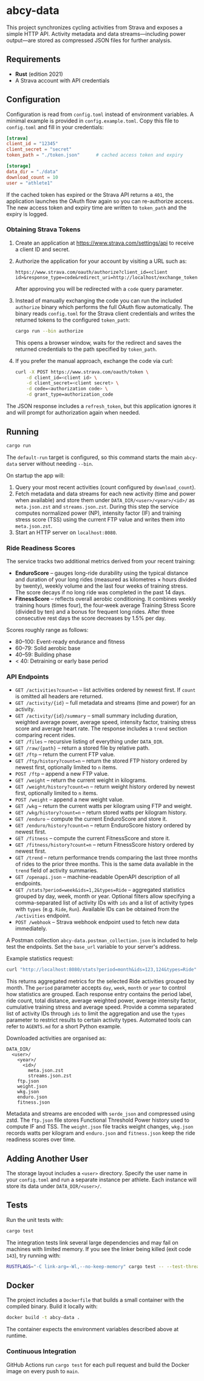 # abcy-data

This project synchronizes cycling activities from Strava and exposes a simple HTTP API.  Activity metadata and data streams—including power output—are stored as compressed JSON files for further analysis.

## Requirements

- **Rust** (edition 2021)
- A Strava account with API credentials

## Configuration

Configuration is read from `config.toml` instead of environment variables. A minimal example is provided in `config.example.toml`. Copy this file to `config.toml` and fill in your credentials:

```toml
[strava]
client_id = "12345"
client_secret = "secret"
token_path = "./token.json"      # cached access token and expiry

[storage]
data_dir = "./data"
download_count = 10
user = "athlete1"
```

If the cached token has expired or the Strava API returns a `401`, the
application launches the OAuth flow again so you can re-authorize access.
The new access token and expiry time are written to `token_path` and the expiry
is logged.

### Obtaining Strava Tokens

1. Create an application at <https://www.strava.com/settings/api> to receive a client ID and secret.
2. Authorize the application for your account by visiting a URL such as:

   ```text
   https://www.strava.com/oauth/authorize?client_id=<client id>&response_type=code&redirect_uri=http://localhost/exchange_token&approval_prompt=force&scope=activity:read_all
   ```

   After approving you will be redirected with a `code` query parameter.
3. Instead of manually exchanging the code you can run the included
   `authorize` binary which performs the full OAuth flow automatically. The
   binary reads `config.toml` for the Strava client credentials and writes the
   returned tokens to the configured `token_path`:

   ```bash
   cargo run --bin authorize
   ```

   This opens a browser window, waits for the redirect and saves the returned
   credentials to the path specified by `token_path`.

4. If you prefer the manual approach, exchange the code via curl:

   ```bash
   curl -X POST https://www.strava.com/oauth/token \
       -d client_id=<client id> \
       -d client_secret=<client secret> \
       -d code=<authorization code> \
       -d grant_type=authorization_code
   ```

  The JSON response includes a `refresh_token`, but this application ignores it
  and will prompt for authorization again when needed.

## Running

```bash
cargo run
```

The `default-run` target is configured, so this command starts the main
`abcy-data` server without needing `--bin`.

On startup the app will:

1. Query your most recent activities (count configured by `download_count`).
2. Fetch metadata and data streams for each new activity (time and power when
   available) and store them under `DATA_DIR/<user>/<year>/<id>/` as
   `meta.json.zst` and `streams.json.zst`. During this step the service
   computes normalized power (NP), intensity factor (IF) and training stress
   score (TSS) using the current FTP value and writes them into `meta.json.zst`.
3. Start an HTTP server on `localhost:8080`.

### Ride Readiness Scores

The service tracks two additional metrics derived from your recent training:

- **EnduroScore** – gauges long-ride durability using the typical distance and
  duration of your long rides (measured as kilometres × hours divided by twenty),
  weekly volume and the last four weeks of training
  stress. The score decays if no long ride was completed in the past 14 days.
- **FitnessScore** – reflects overall aerobic conditioning. It combines weekly
  training hours (times four), the four‑week average Training Stress Score
  (divided by ten) and a bonus for frequent long rides. After three consecutive
  rest days the score decreases by 1.5% per day.

Scores roughly range as follows:

- 80–100: Event-ready endurance and fitness
- 60–79: Solid aerobic base
- 40–59: Building phase
- < 40: Detraining or early base period

### API Endpoints

- `GET /activities?count=n` – list activities ordered by newest first. If `count` is omitted all headers are returned.
- `GET /activity/{id}` – full metadata and streams (time and power) for an activity.
- `GET /activity/{id}/summary` – small summary including duration, weighted average power, average speed, intensity factor, training stress score and average heart rate. The response includes a `trend` section comparing recent rides.
- `GET /files` – recursive listing of everything under `DATA_DIR`.
- `GET /raw/{path}` – return a stored file by relative path.
- `GET /ftp` – return the current FTP value.
- `GET /ftp/history?count=n` – return the stored FTP history ordered by newest first, optionally limited to `n` items.
- `POST /ftp` – append a new FTP value.
- `GET /weight` – return the current weight in kilograms.
- `GET /weight/history?count=n` – return weight history ordered by newest first, optionally limited to `n` items.
- `POST /weight` – append a new weight value.
- `GET /wkg` – return the current watts per kilogram using FTP and weight.
- `GET /wkg/history?count=n` – return stored watts per kilogram history.
- `GET /enduro` – compute the current EnduroScore and store it.
- `GET /enduro/history?count=n` – return EnduroScore history ordered by newest first.
- `GET /fitness` – compute the current FitnessScore and store it.
- `GET /fitness/history?count=n` – return FitnessScore history ordered by newest first.
- `GET /trend` – return performance trends comparing the last three months of rides to the prior three months. This is the same data available in the `trend` field of activity summaries.
- `GET /openapi.json` – machine-readable OpenAPI description of all endpoints.
- `GET /stats?period=week&ids=1,2&types=Ride` – aggregated statistics grouped by day, week,
  month or year. Optional filters allow specifying a comma-separated list of activity
  IDs with `ids` and a list of activity types with `types` (e.g. `Ride`, `Run`).
  Available IDs can be obtained from the `/activities` endpoint.
- `POST /webhook` – Strava webhook endpoint used to fetch new data immediately.

A Postman collection `abcy-data.postman_collection.json` is included to help
test the endpoints. Set the `base_url` variable to your server's address.

Example statistics request:

```bash
curl "http://localhost:8080/stats?period=month&ids=123,124&types=Ride"
```

This returns aggregated metrics for the selected Ride activities grouped by month.
The `period` parameter accepts `day`, `week`, `month` or `year` to control
how statistics are grouped. Each response entry contains the period label,
ride count, total distance, average weighted power, average intensity
factor, cumulative training stress and average speed. Provide a comma
separated list of activity IDs through `ids` to limit the aggregation and
use the `types` parameter to restrict results to certain activity types.
Automated tools can refer to `AGENTS.md` for a short Python example.

Downloaded activities are organised as:

```
DATA_DIR/
  <user>/
    <year>/
      <id>/
        meta.json.zst
        streams.json.zst
    ftp.json
    weight.json
    wkg.json
    enduro.json
    fitness.json
```

Metadata and streams are encoded with `serde_json` and compressed using zstd. The `ftp.json` file stores Functional Threshold Power history used to compute IF and TSS. The `weight.json` file tracks weight changes, `wkg.json` records watts per kilogram and `enduro.json` and `fitness.json` keep the ride readiness scores over time.

## Adding Another User

The storage layout includes a `<user>` directory.  Specify the user name in your
`config.toml` and run a separate instance per athlete.  Each instance will store
its data under `DATA_DIR/<user>/`.

## Tests

Run the unit tests with:

```bash
cargo test
```

The integration tests link several large dependencies and may fail on machines
with limited memory. If you see the linker being killed (exit code `143`), try
running with:

```bash
RUSTFLAGS="-C link-arg=-Wl,--no-keep-memory" cargo test -- --test-threads=1
```

## Docker

The project includes a `Dockerfile` that builds a small container with the compiled binary. Build it locally with:

```bash
docker build -t abcy-data .
```

The container expects the environment variables described above at runtime.

### Continuous Integration

GitHub Actions run `cargo test` for each pull request and build the Docker image on every push to `main`.

